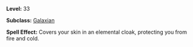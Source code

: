 <!-- TITLE: Spell: Elemental Cloak -->
<!-- SUBTITLE:  -->

**Level:** 33

**Subclass:** [Galaxian](galaxian)

**Spell Effect:** Covers your skin in an elemental cloak, protecting you from fire and cold.